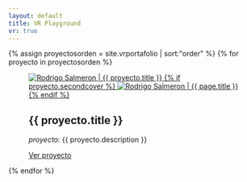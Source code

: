 ```yaml
---
layout: default
title: VR Playground
vr: true
---
```


<div>
{% assign proyectosorden = site.vrportafolio | sort:"order" %}
	{% for proyecto in proyectosorden %}
	<figure>
      <a href="{{ proyecto.url }}">
				<img src="/images{{ proyecto.url }}{{ proyecto.cover }}" alt="Rodrigo Salmeron | {{ proyecto.title }}">
				{% if proyecto.secondcover %}
	        <img class="secondcover" src="/images{{ proyecto.url }}{{ proyecto.secondcover }}" alt="Rodrigo Salmeron | {{ page.title }}">
	      {% endif %}
			</a>
    <figcaption>
	    <h2>{{ proyecto.title }}</h2>
		<p><em>proyecto:</em> {{ proyecto.description }}</p>
		<a href="{{ proyecto.url }}">Ver proyecto</a>
    </figcaption>
    </figure>
{% endfor %}
</div>
